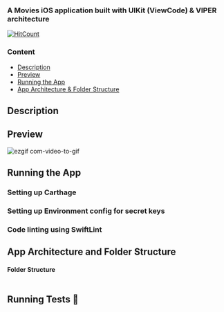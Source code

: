 ### A Movies iOS application built with UIKit (ViewCode) & VIPER architecture
[![HitCount](https://hits.dwyl.com/demolaf/movies-uikit.svg?style=flat-square&show=unique)](http://hits.dwyl.com/demolaf/movies-uikit)

### Content
* [Description](#description)
* [Preview](#preview)
* [Running the App](#running-the-app)
* [App Architecture & Folder Structure](#app-architecture-and-folder-structure)

## Description


## Preview
![ezgif com-video-to-gif](https://github.com/demolaf/movies-uikit/assets/48495111/9c5cfa32-ddcd-429c-849f-4f1e0ffc73db)

## Running the App

### Setting up Carthage

### Setting up Environment config for secret keys

### Code linting using SwiftLint

## App Architecture and Folder Structure

#### Folder Structure

```

```

## Running Tests 🧪
